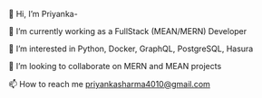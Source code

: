 👋 Hi, I’m Priyanka-

🌱 I’m currently working as a FullStack (MEAN/MERN) Developer

👀 I’m interested in Python, Docker, GraphQL, PostgreSQL, Hasura 

💞️ I’m looking to collaborate on MERN and MEAN projects

📫 How to reach me priyankasharma4010@gmail.com

